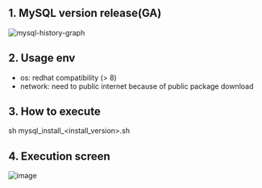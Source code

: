 ## 1. MySQL version release(GA)
![mysql-history-graph](https://github.com/khkwon01/MySQL_install/assets/8789421/a972886c-d90e-4c06-9169-87f8c13b299a)

## 2. Usage env
- os: redhat compatibility (> 8)
- network: need to public internet because of public package download

## 3. How to execute   
sh mysql_install_<install_version>.sh

## 4. Execution screen
![image](https://github.com/khkwon01/MySQL_install/assets/8789421/258cffa5-a1c4-42a1-b474-907a39755d54)
